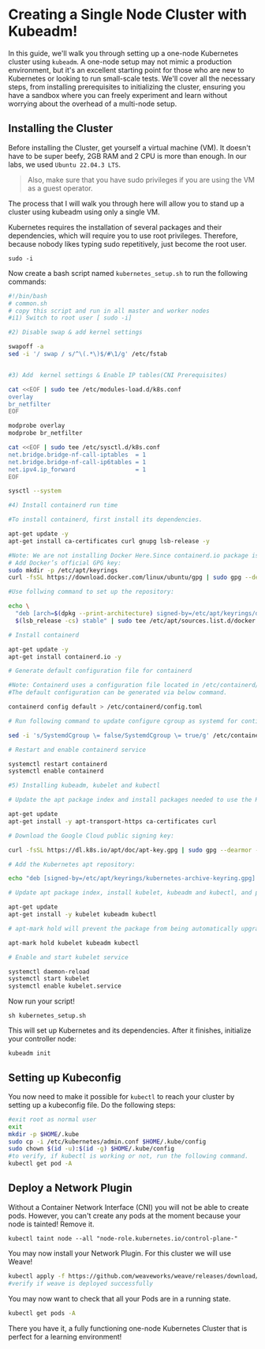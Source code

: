 # Creating a Single Node Cluster with Kubeadm!

In this guide, we'll walk you through setting up a one-node Kubernetes cluster using `kubeadm`. A one-node setup may not mimic a production environment, but it's an excellent starting point for those who are new to Kubernetes or looking to run small-scale tests. We'll cover all the necessary steps, from installing prerequisites to initializing the cluster, ensuring you have a sandbox where you can freely experiment and learn without worrying about the overhead of a multi-node setup.

## Installing the Cluster
Before  installing the Cluster, get yourself a virtual machine (VM). It doesn't have to be super beefy, 2GB RAM and 2 CPU is more than enough. In our labs, we used `Ubuntu 22.04.3 LTS`.

> Also, make sure that you have sudo privileges if you are using the VM as a guest operator.

The process that I will walk you through here will allow you to stand up a cluster using kubeadm using only a single VM.

Kubernetes requires the installation of several packages and their dependencies, which will require you to use root privileges. Therefore, because nobody likes typing sudo repetitively, just become the root user.

```
sudo -i
```

Now create a bash script named `kubernetes_setup.sh` to run the following commands:

```bash
#!/bin/bash
# common.sh
# copy this script and run in all master and worker nodes
#i1) Switch to root user [ sudo -i]

#2) Disable swap & add kernel settings

swapoff -a
sed -i '/ swap / s/^\(.*\)$/#\1/g' /etc/fstab


#3) Add  kernel settings & Enable IP tables(CNI Prerequisites)

cat <<EOF | sudo tee /etc/modules-load.d/k8s.conf
overlay
br_netfilter
EOF

modprobe overlay
modprobe br_netfilter

cat <<EOF | sudo tee /etc/sysctl.d/k8s.conf
net.bridge.bridge-nf-call-iptables  = 1
net.bridge.bridge-nf-call-ip6tables = 1
net.ipv4.ip_forward                 = 1
EOF

sysctl --system

#4) Install containerd run time

#To install containerd, first install its dependencies.

apt-get update -y
apt-get install ca-certificates curl gnupg lsb-release -y

#Note: We are not installing Docker Here.Since containerd.io package is part of docker apt repositories hence we added docker repository & it's key to download and install containerd.
# Add Docker’s official GPG key:
sudo mkdir -p /etc/apt/keyrings
curl -fsSL https://download.docker.com/linux/ubuntu/gpg | sudo gpg --dearmor -o /etc/apt/keyrings/docker.gpg

#Use follwing command to set up the repository:

echo \
  "deb [arch=$(dpkg --print-architecture) signed-by=/etc/apt/keyrings/docker.gpg] https://download.docker.com/linux/ubuntu \
  $(lsb_release -cs) stable" | sudo tee /etc/apt/sources.list.d/docker.list > /dev/null

# Install containerd

apt-get update -y
apt-get install containerd.io -y

# Generate default configuration file for containerd

#Note: Containerd uses a configuration file located in /etc/containerd/config.toml for specifying daemon level options.
#The default configuration can be generated via below command.

containerd config default > /etc/containerd/config.toml

# Run following command to update configure cgroup as systemd for contianerd.

sed -i 's/SystemdCgroup \= false/SystemdCgroup \= true/g' /etc/containerd/config.toml

# Restart and enable containerd service

systemctl restart containerd
systemctl enable containerd

#5) Installing kubeadm, kubelet and kubectl

# Update the apt package index and install packages needed to use the Kubernetes apt repository:

apt-get update
apt-get install -y apt-transport-https ca-certificates curl

# Download the Google Cloud public signing key:

curl -fsSL https://dl.k8s.io/apt/doc/apt-key.gpg | sudo gpg --dearmor -o /etc/apt/keyrings/kubernetes-archive-keyring.gpg

# Add the Kubernetes apt repository:

echo "deb [signed-by=/etc/apt/keyrings/kubernetes-archive-keyring.gpg] https://apt.kubernetes.io/ kubernetes-xenial main" | sudo tee /etc/apt/sources.list.d/kubernetes.list

# Update apt package index, install kubelet, kubeadm and kubectl, and pin their version:

apt-get update
apt-get install -y kubelet kubeadm kubectl

# apt-mark hold will prevent the package from being automatically upgraded or removed.

apt-mark hold kubelet kubeadm kubectl

# Enable and start kubelet service

systemctl daemon-reload
systemctl start kubelet
systemctl enable kubelet.service
```

Now run your script!

```
sh kubernetes_setup.sh
```

This will set up Kubernetes and its dependencies. After it finishes, initialize your controller node:

```
kubeadm init
```

## Setting up Kubeconfig

You now need to make it possible for `kubectl` to reach your cluster by setting up a kubeconfig file. Do the following steps:

```bash
#exit root as normal user
exit
mkdir -p $HOME/.kube
sudo cp -i /etc/kubernetes/admin.conf $HOME/.kube/config
sudo chown $(id -u):$(id -g) $HOME/.kube/config
#to verify, if kubectl is working or not, run the following command.
kubectl get pod -A
```

## Deploy a Network Plugin

Without a Container Network Interface (CNI) you will not be able to create pods. However, you can't create any pods at the moment because your node is tainted! Remove it.

```
kubectl taint node --all "node-role.kubernetes.io/control-plane-"
```

You may now install your Network Plugin. For this cluster we will use Weave!

```bash
kubectl apply -f https://github.com/weaveworks/weave/releases/download/v2.8.1/weave-daemonset-k8s.yaml
#verify if weave is deployed successfully
```

You may now want to check that all your Pods are in a running state.

```bash
kubectl get pods -A
```

There you have it, a fully functioning one-node Kubernetes Cluster that is perfect for a learning environment!
